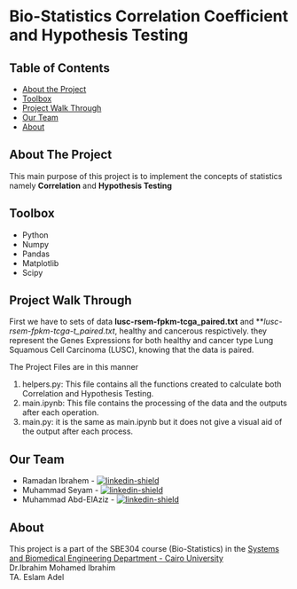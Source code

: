 # Bio-Statistics Correlation Coefficient and Hypothesis Testing

## Table of Contents

* [About the Project](#about-the-project)
* [Toolbox](#toolbox)
* [Project Walk Through](#project-walk-through)
* [Our Team](#our-team)
* [About](#about)

## About The Project
This main purpose of this project is to implement the concepts of statistics namely **Correlation** and **Hypothesis Testing**

## Toolbox

* Python
* Numpy
* Pandas
* Matplotlib
* Scipy

## Project Walk Through
First we have to sets of data **lusc-rsem-fpkm-tcga_paired.txt** and ***lusc-rsem-fpkm-tcga-t_paired.txt*, healthy and cancerous respictively.
they represent the Genes Expressions for both healthy and cancer type Lung Squamous Cell Carcinoma (LUSC), knowing that the data is paired.

The Project Files are in this manner

1. helpers.py: This file contains all the functions created to calculate both Correlation and Hypothesis Testing.
1. main.ipynb: This file contains the processing of the data and the outputs after each operation.
1. main.py: it is the same as main.ipynb but it does not give a visual aid of the output after each process.

## Our Team

* Ramadan Ibrahem - [![linkedin-shield]](https://www.linkedin.com/in/ramadanibrahem/)
* Muhammad Seyam - [![linkedin-shield]](https://www.linkedin.com/in/mohamed-seyam-91b3b81b7/)
* Muhammad Abd-ElAziz - [![linkedin-shield]](https://www.linkedin.com/in/mohamed-ahmed-abdelaziz)

## About
This project is a part of the SBE304 course (Bio-Statistics) in the [Systems and Biomedical Engineering Department - Cairo University](http://bmes.cufe.edu.eg/)\
Dr.Ibrahim Mohamed Ibrahim\
TA. Eslam Adel


[linkedin-shield]: https://img.shields.io/badge/-LinkedIn-black.svg?style=flat-square&logo=linkedin&colorB=555
